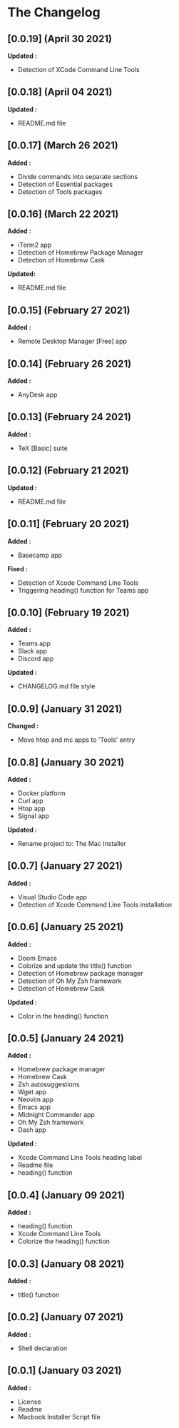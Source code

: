 # The Changelog

## [0.0.19] (April 30 2021)

**Updated :**
- Detection of XCode Command Line Tools


## [0.0.18] (April 04 2021)

**Updated :**
- README.md file


## [0.0.17] (March 26 2021)

**Added :**
- Divide commands into separate sections
- Detection of Essential packages
- Detection of Tools packages


## [0.0.16] (March 22 2021)

**Added :**
- iTerm2 app
- Detection of Homebrew Package Manager
- Detection of Homebrew Cask

**Updated:**
- README.md file


## [0.0.15] (February 27 2021)

**Added :**
- Remote Desktop Manager [Free] app


## [0.0.14] (February 26 2021)

**Added :**
- AnyDesk app


## [0.0.13] (February 24 2021)

**Added :**
- TeX [Basic] suite


## [0.0.12] (February 21 2021)

**Updated :**

- README.md file


## [0.0.11] (February 20 2021)

**Added :**

- Basecamp app

**Fixed :**

- Detection of Xcode Command Line Tools
- Triggering heading() function for Teams app


## [0.0.10] (February 19 2021)

**Added :**

- Teams app
- Slack app
- Discord app

**Updated :**

- CHANGELOG.md file style


## [0.0.9] (January 31 2021)

**Changed :**

- Move htop and mc apps to 'Tools' entry


## [0.0.8] (January 30 2021)

**Added :**

- Docker platform
- Curl app
- Htop app
- Signal app

**Updated :**

- Rename project to: The Mac Installer


## [0.0.7] (January 27 2021)

**Added :**

- Visual Studio Code app
- Detection of Xcode Command Line Tools installation


## [0.0.6] (January 25 2021)

**Added :**

- Doom Emacs
- Colorize and update the title() function
- Detection of Homebrew package manager
- Detection of Oh My Zsh framework
- Detection of Homebrew Cask

**Updated :**

- Color in the heading() function


## [0.0.5] (January 24 2021)

**Added :**

- Homebrew package manager
- Homebrew Cask
- Zsh autosuggestions
- Wget app
- Neovim app
- Emacs app
- Midnight Commander app
- Oh My Zsh framework
- Dash app

**Updated :**

- Xcode Command Line Tools heading label
- Readme file
- heading() function


## [0.0.4] (January 09 2021)

**Added :**

- heading() function
- Xcode Command Line Tools
- Colorize the heading() function


## [0.0.3] (January 08 2021)

**Added :**

- title() function


## [0.0.2] (January 07 2021)

**Added :**

- Shell declaration


## [0.0.1] (January 03 2021)

**Added :**

- License
- Readme
- Macbook Installer Script file

